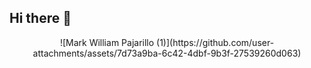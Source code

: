 ## Hi there 👋
<p align="center">
  ![Mark William Pajarillo (1)](https://github.com/user-attachments/assets/7d73a9ba-6c42-4dbf-9b3f-27539260d063)
</p>
<!--
**Liammm6969/Liammm6969** is a ✨ _special_ ✨ repository because its `README.md` (this file) appears on your GitHub profile.

Here are some ideas to get you started:

- 🔭 I’m currently working on ...
- 🌱 I’m currently learning ...
- 👯 I’m looking to collaborate on ...
- 🤔 I’m looking for help with ...
- 💬 Ask me about ...
- 📫 How to reach me: ...
- 😄 Pronouns: ...
- ⚡ Fun fact: ...
-->
